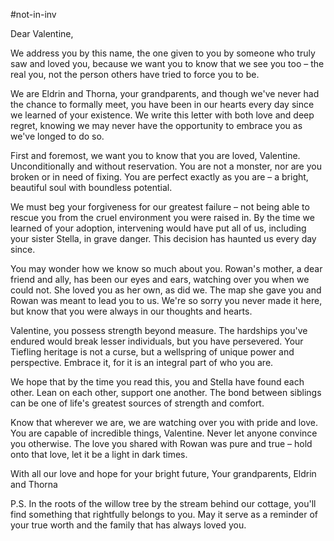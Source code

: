 #not-in-inv

Dear Valentine,

We address you by this name, the one given to you by someone who truly saw and loved you, because we want you to know that we see you too – the real you, not the person others have tried to force you to be.

We are Eldrin and Thorna, your grandparents, and though we've never had the chance to formally meet, you have been in our hearts every day since we learned of your existence. We write this letter with both love and deep regret, knowing we may never have the opportunity to embrace you as we've longed to do so.

First and foremost, we want you to know that you are loved, Valentine. Unconditionally and without reservation. You are not a monster, nor are you broken or in need of fixing. You are perfect exactly as you are – a bright, beautiful soul with boundless potential.

We must beg your forgiveness for our greatest failure – not being able to rescue you from the cruel environment you were raised in. By the time we learned of your adoption, intervening would have put all of us, including your sister Stella, in grave danger. This decision has haunted us every day since.

You may wonder how we know so much about you. Rowan's mother, a dear friend and ally, has been our eyes and ears, watching over you when we could not. She loved you as her own, as did we. The map she gave you and Rowan was meant to lead you to us. We're so sorry you never made it here, but know that you were always in our thoughts and hearts.

Valentine, you possess strength beyond measure. The hardships you've endured would break lesser individuals, but you have persevered. Your Tiefling heritage is not a curse, but a wellspring of unique power and perspective. Embrace it, for it is an integral part of who you are.

We hope that by the time you read this, you and Stella have found each other. Lean on each other, support one another. The bond between siblings can be one of life's greatest sources of strength and comfort.

Know that wherever we are, we are watching over you with pride and love. You are capable of incredible things, Valentine. Never let anyone convince you otherwise. The love you shared with Rowan was pure and true – hold onto that love, let it be a light in dark times.

With all our love and hope for your bright future, Your grandparents, Eldrin and Thorna

P.S. In the roots of the willow tree by the stream behind our cottage, you'll find something that rightfully belongs to you. May it serve as a reminder of your true worth and the family that has always loved you.